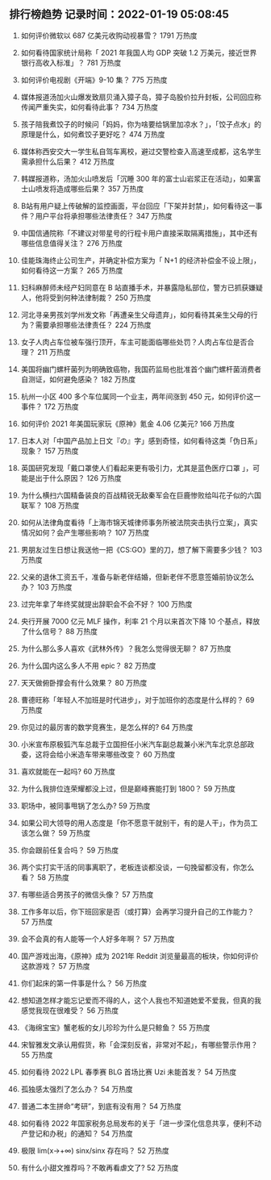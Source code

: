
## 排行榜趋势 记录时间：2022-01-19 05:08:45
  
  1. 如何评价微软以 687 亿美元收购动视暴雪？ 1791 万热度
    
  2. 如何看待国家统计局称「 2021 年我国人均 GDP 突破 1.2 万美元，接近世界银行高收入标准」？ 781 万热度
    
  3. 如何评价电视剧《开端》9-10 集？ 775 万热度
    
  4. 媒体报道汤加火山爆发致扇贝涌入獐子岛，獐子岛股价拉升封板，公司回应称传闻严重失实，如何看待此事？ 734 万热度
    
  5. 孩子陪我煮饺子的时候问「妈妈，你为啥要给锅里加凉水？」，「饺子点水」的原理是什么，如何煮饺子更好吃？ 474 万热度
    
  6. 媒体称西安交大一学生私自驾车离校，避过交警检查入高速至成都，这名学生需承担什么后果？ 412 万热度
    
  7. 韩媒报道称，汤加火山喷发后「沉睡 300 年的富士山岩浆正在活动」，如果富士山喷发将造成哪些后果？ 357 万热度
    
  8. B站有用户疑上传破解的监控画面，平台回应「下架并封禁」，如何看待这一事件？用户平台将承担哪些法律责任？ 347 万热度
    
  9. 中国信通院称「不建议对带星号的行程卡用户直接采取隔离措施」，其中还有哪些信息值得关注？ 276 万热度
    
  10. 佳能珠海终止公司生产，并确定补偿方案为「 N+1 的经济补偿金不设上限」，如何看待这一方案？ 265 万热度
    
  11. 妇科麻醉师未经产妇同意在 B 站直播手术，并暴露隐私部位，警方已抓获嫌疑人，他将受到何种法律制裁？ 250 万热度
    
  12. 河北寻亲男孩刘学州发文称「再遭亲生父母遗弃」，如何看待其亲生父母的行为？需要承担哪些法律责任？ 224 万热度
    
  13. 女子人肉占车位被车强行顶开，车主可能面临哪些处罚？人肉占车位是否合理？ 211 万热度
    
  14. 美国将幽门螺杆菌列为明确致癌物，我国药监局也批准首个幽门螺杆菌消费者自测证，如何避免感染？ 182 万热度
    
  15. 杭州一小区 400 多个车位属同一个业主，两年间涨到 450 元，如何评价这一事件？ 172 万热度
    
  16. 如何评价 2021 年美国玩家玩《原神》氪金 4.06 亿美元? 166 万热度
    
  17. 日本人对「中国产品加上日文『の』字」感到奇怪，如何看待这类「伪日系」现象？ 157 万热度
    
  18. 英国研究发现「戴口罩使人们看起来更有吸引力，尤其是蓝色医疗口罩 」，可能是出于什么原因？ 126 万热度
    
  19. 为什么横扫六国精备装良的百战精锐无敌秦军会在巨鹿惨败给叫花子似的六国联军？ 108 万热度
    
  20. 如何从法律角度看待「上海市锦天城律师事务所被法院突击执行立案」，真实情况如何？会产生哪些影响？ 107 万热度
    
  21. 男朋友过生日想让我送他一把《CS:GO》里的刀，想了解下需要多少钱？ 103 万热度
    
  22. 父亲的退休工资五千，准备与新老伴结婚，但新老伴不愿意签婚前协议怎么办？ 103 万热度
    
  23. 过完年拿了年终奖就提出辞职会不会不好？ 100 万热度
    
  24. 央行开展 7000 亿元 MLF 操作，利率 21 个月以来首次下降 10 个基点，释放了什么信号？ 88 万热度
    
  25. 为什么那么多人喜欢《武林外传》？我怎么觉得很无聊？ 87 万热度
    
  26. 为什么国内这么多人不用 epic？ 82 万热度
    
  27. 天天做俯卧撑会有什么效果？ 80 万热度
    
  28. 曹德旺称「年轻人不加班是时代进步」，对于加班你的态度是什么样的？ 69 万热度
    
  29. 你见过的最厉害的数学竞赛生，是怎么样的? 64 万热度
    
  30. 小米宣布原极狐汽车总裁于立国担任小米汽车副总裁兼小米汽车北京总部政委，这将会给小米造车带来哪些改变？ 60 万热度
    
  31. 喜欢就能在一起吗? 60 万热度
    
  32. 为什么我排位连荣耀都没上过，但是巅峰赛能打到 1800？ 59 万热度
    
  33. 职场中，被同事甩锅了怎么办? 59 万热度
    
  34. 如果公司大领导的用人态度是「你不愿意干就别干，有的是人干」，作为员工该怎么做？ 59 万热度
    
  35. 你会跟前任复合吗？ 59 万热度
    
  36. 两个实打实干活的同事离职了，老板连谈都没谈，一句挽留都没有，你怎么看？ 58 万热度
    
  37. 有哪些适合男孩子的微信头像？ 57 万热度
    
  38. 工作多年以后，你下班回家是否（或打算）会再学习提升自己的工作能力？ 57 万热度
    
  39. 会不会真的有人能等一个人好多年啊？ 57 万热度
    
  40. 国产游戏出海，《原神》成为 2021年 Reddit 浏览量最高的板块，你如何评价这款游戏？ 57 万热度
    
  41. 你们起床的第一件事是什么？ 56 万热度
    
  42. 想知道怎样才能忘记爱而不得的人，这个人我也不知道她爱不爱我，但真的我感觉我现在很难受？ 56 万热度
    
  43. 《海绵宝宝》蟹老板的女儿珍珍为什么是只鲸鱼？ 55 万热度
    
  44. 宋智雅发文承认用假货，称「会深刻反省，非常对不起」，有哪些警示作用？ 55 万热度
    
  45. 如何看待 2022 LPL 春季赛 BLG 首场比赛 Uzi 未能首发？ 54 万热度
    
  46. 孤独感太强烈了怎么办？ 54 万热度
    
  47. 普通二本生拼命“考研”，到底有没有用？ 54 万热度
    
  48. 如何看待 2022 年国家税务总局发布的关于「进一步深化信息共享，便利不动产登记和办税」的通知？ 54 万热度
    
  49. 极限 lim(x→+∞) sinx/sinx 存在吗？ 52 万热度
    
  50. 有什么小甜文推荐吗？不敢再看虐文了? 52 万热度
    